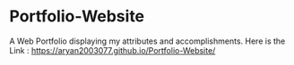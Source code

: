 # Portfolio-Website
A Web Portfolio displaying my attributes and accomplishments.
Here is the Link : https://aryan2003077.github.io/Portfolio-Website/ 
